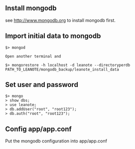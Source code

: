 ## Install mongodb

see http://www.mongodb.org to install mongodb first.

## Import initial data to mongodb

```
$> mongod

Open another terminal and 

$> mongorestore -h localhost -d leanote --directoryperdb PATH_TO_LEANOTE/mongodb_backup/leanote_install_data
```

## Set user and password

```
$> mongo
> show dbs;
> use leanote;
> db.addUser("root", "root123");
> db.auth("root", "root123");
```

## Config app/app.conf
Put the mongodb configuration into app/app.conf